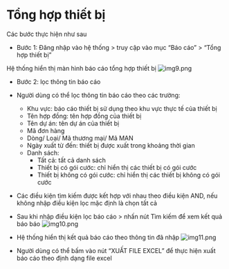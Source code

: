 # Tổng hợp thiết bị
Các bước thực hiện như sau
- Bước 1: Đăng nhập vào hệ thống > truy cập vào mục “Báo cáo” > “Tổng hợp thiết bị”

Hệ thống hiển thị màn hình báo cáo tổng hợp thiết bị
![img9.png](/img/report/img9.png)

- Bước 2: lọc thông tin báo cáo

* Người dùng có thể lọc thông tin báo cáo theo các trường:
  - Khu vực: báo cáo thiết bị sử dụng theo khu vực thực tế của thiết bị
  - Tên hợp đồng: tên hợp đồng của thiết bị
  - Tên dự án: tên dự án của thiết bị
  - Mã đơn hàng
  - Dòng/ Loại/ Mã thương mại/ Mã MAN
  - Ngày xuất từ đến: thiết bị được xuất trong khoảng thời gian
  - Danh sách:
    - Tất cả: tất cả danh sách
    - Thiết bị có gói cước: chỉ hiển thị các thiết bị có gói cước
    - Thiết bị không có gói cước: chỉ hiển thị các thiết bị không có gói cước
* Các điều kiện tìm kiếm được kết hợp với nhau theo điều kiện AND, nếu không nhập điều kiện lọc mặc định là chọn tất cả

* Sau khi nhập điều kiện lọc báo cáo > nhấn nút Tìm kiếm để xem kết quả báo báo
  ![img10.png](/img/report/img10.png)

- Hệ thống hiển thị kết quả báo cáo theo thông tin đã nhập
  ![img11.png](/img/report/img11.png)

* Người dùng có thể bấm vào nút “XUẤT FILE EXCEL” để thực hiện xuất báo cáo theo định dạng file excel
